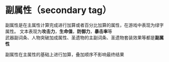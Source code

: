 # 副属性（secondary tag）

副属性是在主属性计算完成进行加算或者百分比加算的属性，在游戏中表现为绿字属性。
文本表现为**攻击力**，**生命值**，**防御力**，**暴击率**等  
武器副词条、人物突破加成属性、圣遗物的主副词条、圣遗物套装效果等都是**副属性**

副属性在主属性的基础上进行加算，叠加顺序不影响最终结果